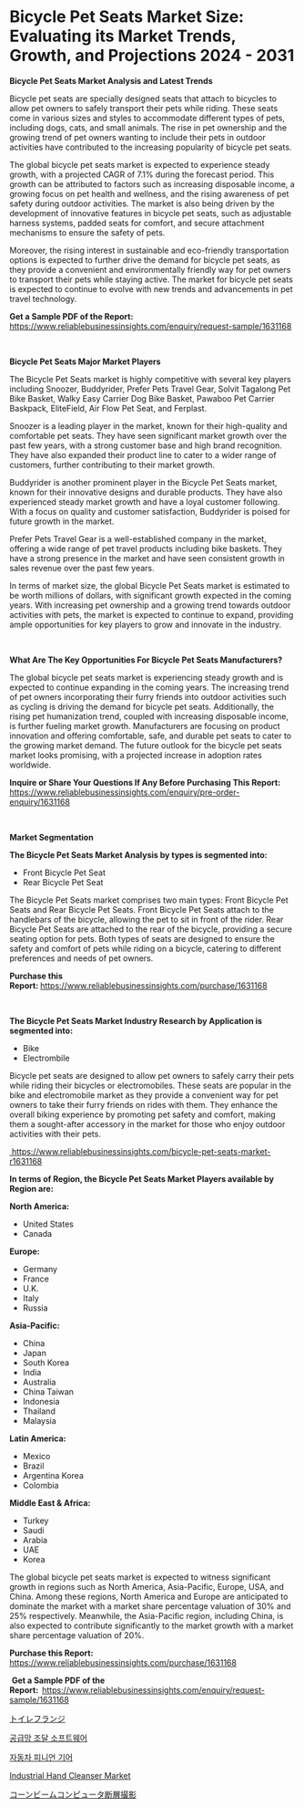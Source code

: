 <p><h1>Bicycle Pet Seats Market Size: Evaluating its Market Trends, Growth, and Projections 2024 - 2031</h1></p><p><strong>Bicycle Pet Seats Market Analysis and Latest Trends</strong></p>
<p><p>Bicycle pet seats are specially designed seats that attach to bicycles to allow pet owners to safely transport their pets while riding. These seats come in various sizes and styles to accommodate different types of pets, including dogs, cats, and small animals. The rise in pet ownership and the growing trend of pet owners wanting to include their pets in outdoor activities have contributed to the increasing popularity of bicycle pet seats.</p><p>The global bicycle pet seats market is expected to experience steady growth, with a projected CAGR of 7.1% during the forecast period. This growth can be attributed to factors such as increasing disposable income, a growing focus on pet health and wellness, and the rising awareness of pet safety during outdoor activities. The market is also being driven by the development of innovative features in bicycle pet seats, such as adjustable harness systems, padded seats for comfort, and secure attachment mechanisms to ensure the safety of pets.</p><p>Moreover, the rising interest in sustainable and eco-friendly transportation options is expected to further drive the demand for bicycle pet seats, as they provide a convenient and environmentally friendly way for pet owners to transport their pets while staying active. The market for bicycle pet seats is expected to continue to evolve with new trends and advancements in pet travel technology.</p></p>
<p><strong>Get a Sample PDF of the Report:&nbsp;</strong> <a href="https://www.reliablebusinessinsights.com/enquiry/request-sample/1631168">https://www.reliablebusinessinsights.com/enquiry/request-sample/1631168</a></p>
<p>&nbsp;</p>
<p><strong>Bicycle Pet Seats Major Market Players</strong></p>
<p><p>The Bicycle Pet Seats market is highly competitive with several key players including Snoozer, Buddyrider, Prefer Pets Travel Gear, Solvit Tagalong Pet Bike Basket, Walky Easy Carrier Dog Bike Basket, Pawaboo Pet Carrier Baskpack, EliteField, Air Flow Pet Seat, and Ferplast.</p><p>Snoozer is a leading player in the market, known for their high-quality and comfortable pet seats. They have seen significant market growth over the past few years, with a strong customer base and high brand recognition. They have also expanded their product line to cater to a wider range of customers, further contributing to their market growth.</p><p>Buddyrider is another prominent player in the Bicycle Pet Seats market, known for their innovative designs and durable products. They have also experienced steady market growth and have a loyal customer following. With a focus on quality and customer satisfaction, Buddyrider is poised for future growth in the market.</p><p>Prefer Pets Travel Gear is a well-established company in the market, offering a wide range of pet travel products including bike baskets. They have a strong presence in the market and have seen consistent growth in sales revenue over the past few years.</p><p>In terms of market size, the global Bicycle Pet Seats market is estimated to be worth millions of dollars, with significant growth expected in the coming years. With increasing pet ownership and a growing trend towards outdoor activities with pets, the market is expected to continue to expand, providing ample opportunities for key players to grow and innovate in the industry.</p></p>
<p>&nbsp;</p>
<p><strong>What Are The Key Opportunities For Bicycle Pet Seats Manufacturers?</strong></p>
<p><p>The global bicycle pet seats market is experiencing steady growth and is expected to continue expanding in the coming years. The increasing trend of pet owners incorporating their furry friends into outdoor activities such as cycling is driving the demand for bicycle pet seats. Additionally, the rising pet humanization trend, coupled with increasing disposable income, is further fueling market growth. Manufacturers are focusing on product innovation and offering comfortable, safe, and durable pet seats to cater to the growing market demand. The future outlook for the bicycle pet seats market looks promising, with a projected increase in adoption rates worldwide.</p></p>
<p><strong>Inquire or Share Your Questions If Any Before Purchasing This Report:</strong> <a href="https://www.reliablebusinessinsights.com/enquiry/pre-order-enquiry/1631168">https://www.reliablebusinessinsights.com/enquiry/pre-order-enquiry/1631168</a></p>
<p>&nbsp;</p>
<p><strong>Market Segmentation</strong></p>
<p><strong>The Bicycle Pet Seats Market Analysis by types is segmented into:</strong></p>
<p><ul><li>Front Bicycle Pet Seat</li><li>Rear Bicycle Pet Seat</li></ul></p>
<p><p>The Bicycle Pet Seats market comprises two main types: Front Bicycle Pet Seats and Rear Bicycle Pet Seats. Front Bicycle Pet Seats attach to the handlebars of the bicycle, allowing the pet to sit in front of the rider. Rear Bicycle Pet Seats are attached to the rear of the bicycle, providing a secure seating option for pets. Both types of seats are designed to ensure the safety and comfort of pets while riding on a bicycle, catering to different preferences and needs of pet owners.</p></p>
<p><strong>Purchase this Report:&nbsp;</strong><a href="https://www.reliablebusinessinsights.com/purchase/1631168">https://www.reliablebusinessinsights.com/purchase/1631168</a></p>
<p>&nbsp;</p>
<p><strong>The Bicycle Pet Seats Market Industry Research by Application is segmented into:</strong></p>
<p><ul><li>Bike</li><li>Electrombile</li></ul></p>
<p><p>Bicycle pet seats are designed to allow pet owners to safely carry their pets while riding their bicycles or electromobiles. These seats are popular in the bike and electromobile market as they provide a convenient way for pet owners to take their furry friends on rides with them. They enhance the overall biking experience by promoting pet safety and comfort, making them a sought-after accessory in the market for those who enjoy outdoor activities with their pets.</p></p>
<p><a href="https://www.reliablebusinessinsights.com/bicycle-pet-seats-market-r1631168">&nbsp;https://www.reliablebusinessinsights.com/bicycle-pet-seats-market-r1631168</a></p>
<p><strong>In terms of Region, the Bicycle Pet Seats Market Players available by Region are:</strong></p>
<p>
    <p> <strong> North America: </strong>
        <ul>
            <li>United States</li>
            <li>Canada</li>
        </ul>
        </p> 
    <p> <strong> Europe: </strong>
        <ul>
            <li>Germany</li>
            <li>France</li>
            <li>U.K.</li>
            <li>Italy</li>
            <li>Russia</li>
        </ul>
        </p> 
    <p> <strong> Asia-Pacific: </strong>
        <ul>
            <li>China</li>
            <li>Japan</li>
            <li>South Korea</li>
            <li>India</li>
            <li>Australia</li>
            <li>China Taiwan</li>
            <li>Indonesia</li>
            <li>Thailand</li>
            <li>Malaysia</li>
        </ul>
        </p> 
    <p> <strong> Latin America: </strong>
        <ul>
            <li>Mexico</li>
            <li>Brazil</li>
            <li>Argentina Korea</li>
            <li>Colombia</li>
        </ul>
        </p> 
    <p> <strong> Middle East & Africa: </strong>
        <ul>
            <li>Turkey</li>
            <li>Saudi</li>
            <li>Arabia</li>
            <li>UAE</li>
            <li>Korea</li>
        </ul>
    </p>
    </p>
<p><p>The global bicycle pet seats market is expected to witness significant growth in regions such as North America, Asia-Pacific, Europe, USA, and China. Among these regions, North America and Europe are anticipated to dominate the market with a market share percentage valuation of 30% and 25% respectively. Meanwhile, the Asia-Pacific region, including China, is also expected to contribute significantly to the market growth with a market share percentage valuation of 20%.</p></p>
<p><strong>Purchase this Report: </strong><a href="https://www.reliablebusinessinsights.com/purchase/1631168">https://www.reliablebusinessinsights.com/purchase/1631168</a></p>
<p>&nbsp;<strong>Get a Sample PDF of the Report:&nbsp;&nbsp;</strong><a href="https://www.reliablebusinessinsights.com/enquiry/request-sample/1631168">https://www.reliablebusinessinsights.com/enquiry/request-sample/1631168</a></p>
<p><strong></strong></p>
<p><p><a href="https://github.com/oafhukehf4709715/Market-Research-Report-List-2/blob/main/3131050143105.md">トイレフランジ</a></p><p><a href="https://medium.com/@kaliwatsica/%EA%B8%80%EB%A1%9C%EB%B2%8C-%EA%B3%B5%EA%B8%89%EB%A7%9D-%EA%B5%AC%EB%A7%A4-%EC%86%8C%ED%94%84%ED%8A%B8%EC%9B%A8%EC%96%B4-%EC%8B%9C%EC%9E%A5%EC%9D%98-%ED%8F%AC%EA%B4%84%EC%A0%81%EC%9D%B8-%EB%B6%84%EC%84%9D-%EC%84%B1%EC%9E%A5-%ED%8A%B8%EB%A0%8C%EB%93%9C-%EB%B0%8F-%EC%8B%9C%EC%9E%A5-%EC%98%88%EC%B8%A1-2024-2031-75635804d930">공급망 조달 소프트웨어</a></p><p><a href="https://github.com/Penelolack456456/Market-Research-Report-List-2/blob/main/1663299150851.md">자동차 피니언 기어</a></p><p><a href="https://github.com/vimar16th/Market-Research-Report-List-5/blob/main/industrial-hand-cleanser-market.md">Industrial Hand Cleanser Market</a></p><p><a href="https://medium.com/@bl2501989/%E3%82%B3%E3%83%BC%E3%83%B3%E3%83%93%E3%83%BC%E3%83%A0%E3%82%B3%E3%83%B3%E3%83%94%E3%83%A5%E3%83%BC%E3%83%86%E3%83%83%E3%83%89%E3%83%88%E3%83%A2%E3%82%B0%E3%83%A9%E3%83%95%E3%82%A3%E3%83%BC%E5%B8%82%E5%A0%B4%E3%81%AE%E8%A6%8F%E6%A8%A1-%E5%B8%82%E5%A0%B4%E3%82%BB%E3%82%B0%E3%83%A1%E3%83%B3%E3%83%86%E3%83%BC%E3%82%B7%E3%83%A7%E3%83%B3-%E5%B8%82%E5%A0%B4%E5%8B%95%E5%90%91-%E3%81%8A%E3%82%88%E3%81%B32031%E5%B9%B4%E3%81%BE%E3%81%A7%E3%81%AE%E6%88%90%E9%95%B7%E5%88%86%E6%9E%90%E4%BA%88%E6%B8%AC-04b9f95446cb">コーンビームコンピュータ断層撮影</a></p></p>